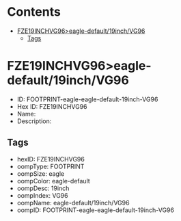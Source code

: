 



Contents
========

* [FZE19INCHVG96>eagle-default/19inch/VG96](#fze19inchvg96eagle-default19inchvg96)
	* [Tags](#tags)

# FZE19INCHVG96>eagle-default/19inch/VG96

- ID: FOOTPRINT-eagle-eagle-default-19inch-VG96
- Hex ID: FZE19INCHVG96
- Name: 
- Description: 

## Tags

- hexID: FZE19INCHVG96
- oompType: FOOTPRINT
- oompSize: eagle
- oompColor: eagle-default
- oompDesc: 19inch
- oompIndex: VG96
- oompName: eagle-default/19inch/VG96
- oompID: FOOTPRINT-eagle-eagle-default-19inch-VG96
